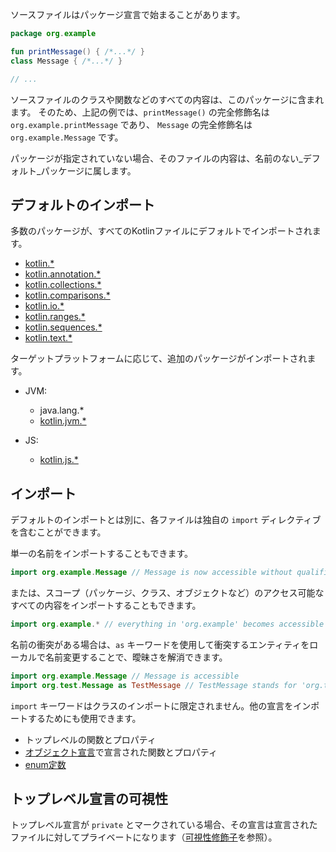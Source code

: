 [//]: # (title: パッケージとインポート)

ソースファイルはパッケージ宣言で始まることがあります。

```kotlin
package org.example

fun printMessage() { /*...*/ }
class Message { /*...*/ }

// ...
```

ソースファイルのクラスや関数などのすべての内容は、このパッケージに含まれます。
そのため、上記の例では、`printMessage()` の完全修飾名は `org.example.printMessage` であり、
`Message` の完全修飾名は `org.example.Message` です。

パッケージが指定されていない場合、そのファイルの内容は、名前のない_デフォルト_パッケージに属します。

## デフォルトのインポート

多数のパッケージが、すべてのKotlinファイルにデフォルトでインポートされます。

- [kotlin.*](https://kotlinlang.org/api/latest/jvm/stdlib/kotlin/index.html)
- [kotlin.annotation.*](https://kotlinlang.org/api/latest/jvm/stdlib/kotlin.annotation/index.html)
- [kotlin.collections.*](https://kotlinlang.org/api/latest/jvm/stdlib/kotlin.collections/index.html)
- [kotlin.comparisons.*](https://kotlinlang.org/api/latest/jvm/stdlib/kotlin.comparisons/index.html)
- [kotlin.io.*](https://kotlinlang.org/api/latest/jvm/stdlib/kotlin.io/index.html)
- [kotlin.ranges.*](https://kotlinlang.org/api/latest/jvm/stdlib/kotlin.ranges/index.html)
- [kotlin.sequences.*](https://kotlinlang.org/api/latest/jvm/stdlib/kotlin.sequences/index.html)
- [kotlin.text.*](https://kotlinlang.org/api/latest/jvm/stdlib/kotlin.text/index.html)

ターゲットプラットフォームに応じて、追加のパッケージがインポートされます。

- JVM:
  - java.lang.*
  - [kotlin.jvm.*](https://kotlinlang.org/api/latest/jvm/stdlib/kotlin.jvm/index.html)

- JS:
  - [kotlin.js.*](https://kotlinlang.org/api/latest/jvm/stdlib/kotlin.js/index.html)

## インポート

デフォルトのインポートとは別に、各ファイルは独自の `import` ディレクティブを含むことができます。

単一の名前をインポートすることもできます。

```kotlin
import org.example.Message // Message is now accessible without qualification
```

または、スコープ（パッケージ、クラス、オブジェクトなど）のアクセス可能なすべての内容をインポートすることもできます。

```kotlin
import org.example.* // everything in 'org.example' becomes accessible
```

名前の衝突がある場合は、`as` キーワードを使用して衝突するエンティティをローカルで名前変更することで、曖昧さを解消できます。

```kotlin
import org.example.Message // Message is accessible
import org.test.Message as TestMessage // TestMessage stands for 'org.test.Message'
```

`import` キーワードはクラスのインポートに限定されません。他の宣言をインポートするためにも使用できます。

  * トップレベルの関数とプロパティ
  * [オブジェクト宣言](object-declarations.md#object-declarations-overview)で宣言された関数とプロパティ
  * [enum定数](enum-classes.md)

## トップレベル宣言の可視性

トップレベル宣言が `private` とマークされている場合、その宣言は宣言されたファイルに対してプライベートになります（[可視性修飾子](visibility-modifiers.md)を参照）。